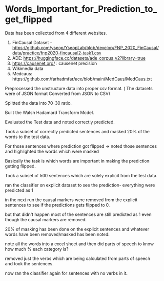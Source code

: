 # Words_Important_for_Prediction_to_get_flipped

Data has been collected from 4 different websites.
1. FinCausal Dataset - https://github.com/yseop/YseopLab/blob/develop/FNP_2020_FinCausal/data/practice/fnp2020-fincausal2-task1.csv
2. ADE: https://huggingface.co/datasets/ade_corpus_v2?library=true
3. https://causenet.org/ : causenet precision
4. Wikimedia data
5. Medcaus: https://github.com/farhadmfar/ace/blob/main/MedCaus/MedCaus.txt

Preprocessed the unstructure data into proper csv format.
( The datasets were of JSON format Converted from JSON to CSV)

Splitted the data into 70-30 ratio.

Built the Walsh Hadamard Transform Model.

Evaluated the Test data and noted correctly predicted.

Took a subset of correctly predicted sentences and masked 20% of the words to the test data.

For those sentences where prediction got flipped -> noted those sentences and highlighted the words which were masked

Basically the task is which words are important in making the prediction getting flipped.

Took a subset of 500 sentences which are solely explicit from the test data.

ran the classifier on explicit dataset to see the prediction- everything were predicted as 1

in the next run the causal markers were removed from the explicit sentences to see if the predictions gets flipped to 0.

but that didn't happen most of the sentences are still predicted as 1 even though the causal markers are removed.

20% of masking has been done on the explicit sentences and whatever words have been removed/masked has been noted.

note all the words into a excel sheet and then did parts of speech to know how much % each category is?

removed just the verbs which are being calculated from parts of speech and took the sentences.

now ran the classifier again for sentences with no verbs in it.



